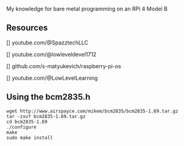 My knowledge for bare metal programming on an RPi 4 Model B

## Resources
[] youtube.com/@SpazztechLLC

[] youtube.com/@lowleveldevel1712

[] github.com/s-matyukevich/raspberry-pi-os

[] youtube.com/@LowLevelLearning

## Using the bcm2835.h
```
wget http://www.airspayce.com/mikem/bcm2835/bcm2835-1.69.tar.gz
tar -zxvf bcm2835-1.69.tar.gz
cd bcm2835-1.69
./configure
make
sudo make install
```
